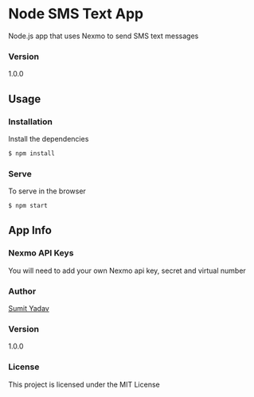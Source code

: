 # Node SMS Text App

Node.js app that uses Nexmo to send SMS text messages

### Version

1.0.0

## Usage

### Installation

Install the dependencies

```sh
$ npm install
```

### Serve

To serve in the browser

```sh
$ npm start
```

## App Info

### Nexmo API Keys

You will need to add your own Nexmo api key, secret and virtual number

### Author

[Sumit Yadav](https://sumitkumar1207.github.io/my-portfolio/)

### Version

1.0.0

### License

This project is licensed under the MIT License
